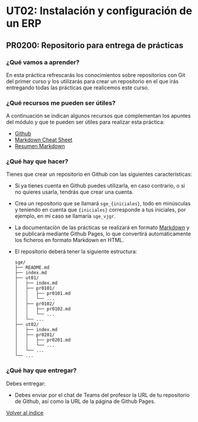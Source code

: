 # UT02: Instalación y configuración de un ERP

## PR0200: Repositorio para entrega de prácticas

### ¿Qué vamos a aprender?

En esta práctica refrescarás los conocimientos sobre repositorios con Git del primer curso y los utilizarás para crear un repositorio en el que irás entregando todas las prácticas que realicemos este curso.

### ¿Qué recursos me pueden ser útiles?

A continuación se indican algunos recursos que complementan los apuntes del módulo y que te pueden ser útiles para realizar esta práctica:

- [Github](https://github.com/)
- [Markdown Cheat Sheet](./Markdown_Cheat_Sheet.pdf)
- [Resumen Markdown](https://commonmark.org/help/)

### ¿Qué hay que hacer?

Tienes que crear un repositorio en Github con las siguientes características:

- Si ya tienes cuenta en Github puedes utilizarla, en caso contrario, o si no quieres usarla, tendrás que crear una cuenta.
- Crea un repositorio que se llamará `sge_{iniciales}`, todo en minúsculas y teniendo en cuenta que `{iniciales}` corresponde a tus iniciales, por ejemplo, en mi caso se llamaría `sge_vjgr`.
- La documentación de las prácticas se realizará en formato [Markdown](https://es.wikipedia.org/wiki/Markdown) y se publicará mediante Github Pages, lo que convertirá automáticamente los ficheros en formato Markdown en HTML.
- El repositorio deberá tener la siguiente estructura:


    ```
    sge/
    ├── README.md
    ├── index.md
    ├── ut01/
    │   ├── index.md
    │   ├── pr0101/
    │   │   ├── pr0101.md
    │   │   └── ...
    │   ├── pr0102/
    │   │   ├── pr0102.md
    │   │   └── ...
    │   └── ...
    ├── ut02/
    │   ├── index.md
    │   ├── pr0201/
    │   │   ├── pr0201.md
    │   │   └── ...
    │   └── ...
    └── ...

    ```

### ¿Qué hay que entregar?

Debes entregar:

- Debes enviar por el chat de Teams del profesor la URL de tu repositorio de Github, así como la URL de la página de Github Pages. 



[Volver al índice](../index.html)